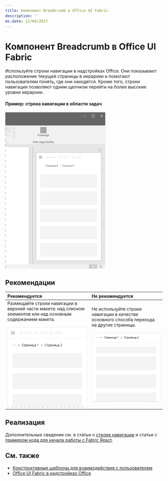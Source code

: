```yaml
---
title: Компонент Breadcrumb в Office UI Fabric
description: ''
ms.date: 12/04/2017
---
```




# <a name="breadcrumb-component-in-office-ui-fabric"></a>Компонент Breadcrumb в Office UI Fabric

Используйте строки навигации в надстройках Office. Они показывают расположение текущей страницы в иерархии и помогают пользователям понять, где они находятся. Кроме того, строки навигации позволяют одним щелчком перейти на более высокие уровни иерархии.
  
#### <a name="example-breadcrumb-in-a-task-pane"></a>Пример: строка навигации в области задач

![Изображение строки навигации](../images/overview-with-app-breadcrumb.png)

## <a name="best-practices"></a>Рекомендации

|**Рекомендуется**|**Не рекомендуется**|
|:------------|:--------------|
|Размещайте строки навигации в верхней части макета: над списком элементов или над основным содержанием макета.<br/><br/>![Изображение того, как следует размещать строки навигации](../images/breadcrumb-do.png) |Не используйте строки навигации в качестве основного способа перехода на другие страницы.<br/><br/>![Изображение того, как не следует размещать строки навигации](../images/breadcrumb-dont.png)|

## <a name="implementation"></a>Реализация

Дополнительные сведения см. в статье о [строке навигации](https://dev.office.com/fabric#/components/breadcrumb) и статье с [примером кода для начала работы с Fabric React](https://github.com/OfficeDev/Word-Add-in-GettingStartedFabricReact).

## <a name="see-also"></a>См. также

- [Конструктивные шаблоны для взаимодействия с пользователем](https://github.com/OfficeDev/Office-Add-in-UX-Design-Patterns-Code)
- [Office UI Fabric в надстройках Office](office-ui-fabric.md)
